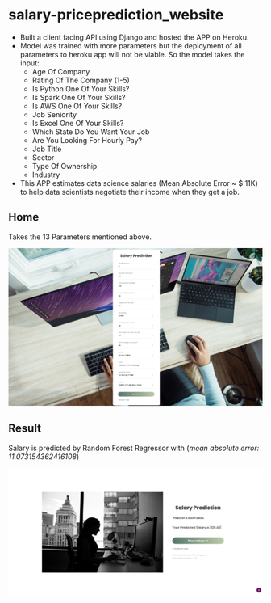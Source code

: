 # salary-priceprediction_website
* Built a client facing API using Django and hosted the APP on Heroku.
* Model was trained with more parameters but the deployment of all parameters to heroku app will not be viable. So the model takes the input:
    * Age Of Company
    * Rating Of The Company (1-5)
    * Is Python One Of Your Skills?
    * Is Spark One Of Your Skills?
    * Is AWS One Of Your Skills?
    * Job Seniority
    * Is Excel One Of Your Skills?
    * Which State Do You Want Your Job
    * Are You Looking For Hourly Pay?
    * Job Title
    * Sector
    * Type Of Ownership
    * Industry
* This APP estimates data science salaries (Mean Absolute Error ~ $ 11K) to help data scientists negotiate their income when they get a job.

## Home
Takes the 13 Parameters mentioned above.

<span style="display:block;text-align:center">![](images/home_page.png)</span>

## Result
Salary is predicted by Random Forest Regressor with (_mean absolute error: 11.073154362416108_)

<span style="display:block;text-align:center">![](images/result.png)</span>
